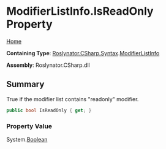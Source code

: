 # ModifierListInfo\.IsReadOnly Property <a name="_Top"></a>

[Home](../../../../../README.md)

**Containing Type**: [Roslynator.CSharp.Syntax](../../README.md#_Top)\.[ModifierListInfo](../README.md#_Top)

**Assembly**: Roslynator\.CSharp\.dll

## Summary

True if the modifier list contains "readonly" modifier\.

```csharp
public bool IsReadOnly { get; }
```

### Property Value

System\.[Boolean](https://docs.microsoft.com/en-us/dotnet/api/system.boolean)

